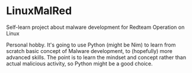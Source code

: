 # LinuxMalRed
Self-learn project about malware development for Redteam Operation on Linux

Personal hobby. It's going to use Python (might be Nim) to learn from scratch basic concept of Malware development, to (hopefully) more advanced skills. The point is to learn the mindset and concept rather than actual malicious activity, so Python might be a good choice.
